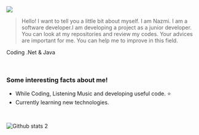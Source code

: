 <img src="https://miro.medium.com/max/1400/0*1mzotR23unNhunBc.png">
 
>Hello! I want to tell you a little bit about myself. I am Nazmi. I am a software developer.I am developing a project as a junior developer. You can look at my repositories and review my codes.  Your advices are important  for me. You can help me to improve in this field.


 Coding .Net & Java

<br>

###  Some interesting facts about me! 
 
  - While Coding, Listening Music and developing useful code. ⭐
  - Currently learning new technologies.
  
  <br>
  
![Github stats 2](https://github-readme-stats.vercel.app/api?username=nazmibecerik&show_icons=true&theme=radical)
